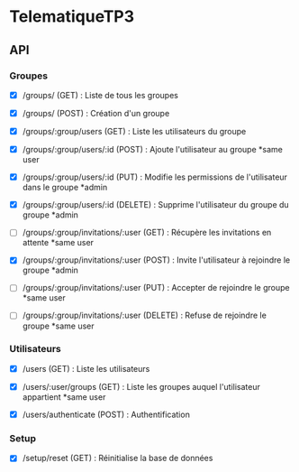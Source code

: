 # TelematiqueTP3

## API
### Groupes
- [x] /groups/ (GET) : Liste de tous les groupes
- [x] /groups/ (POST) : Création d'un groupe

- [x] /groups/:group/users (GET) : Liste les utilisateurs du groupe
- [x] /groups/:group/users/:id (POST) : Ajoute l'utilisateur au groupe                              *same user
- [x] /groups/:group/users/:id (PUT) : Modifie les permissions de l'utilisateur dans le groupe      *admin
- [x] /groups/:group/users/:id (DELETE) : Supprime l'utilisateur du groupe du groupe                *admin

- [ ] /groups/:group/invitations/:user (GET) : Récupère les invitations en attente                          *same user
- [x] /groups/:group/invitations/:user (POST) : Invite l'utilisateur à rejoindre le groupe           *admin
- [ ] /groups/:group/invitations/:user (PUT) : Accepter de rejoindre le groupe                       *same user
- [ ] /groups/:group/invitations/:user (DELETE) : Refuse de rejoindre le groupe                      *same user

### Utilisateurs
- [x] /users (GET) : Liste les utilisateurs

- [x] /users/:user/groups (GET) : Liste les groupes auquel l'utilisateur appartient                 *same user


- [x] /users/authenticate (POST) : Authentification

### Setup
- [x] /setup/reset (GET) : Réinitialise la base de données
